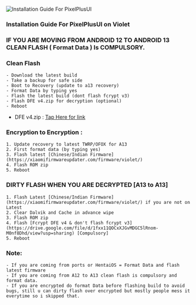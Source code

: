![Installation Guide For PixelPlusUI](https://i.imgur.com/l9GgWou.jpg)

### Installation Guide For PixelPlusUI on Violet

### IF YOU ARE MOVING FROM ANDROID 12 TO ANDROID 13 CLEAN FLASH ( Format Data ) Is COMPULSORY.

### Clean Flash
```
- Download the latest build
- Take a backup for safe side
- Boot to Recovery (update to a13 recovery)
- Format Data by typing yes
- Flash the latest build (dont flash fcrypt v3)
- Flash DFE v4.zip for decryption (optional)
- Reboot
```

- DFE v4.zip : [Tap Here for link](https://drive.google.com/file/d/1fxx11QOCxXJGvMDGC5lRnom-M0nf8Dhd/view?usp=sharing)

### Encryption to Encryption :
```
1. Update recovery to latest TWRP/OFOX for A13 
2. First format data (by typing yes)
3. Flash latest [Chinese/Indian Firmware](https://xiaomifirmwareupdater.com/firmware/violet/)
4. Flash ROM zip
5. Reboot
```

### DIRTY FLASH WHEN YOU ARE DECRYPTED [A13 to A13]
```
1. Flash Latest [Chinese/Indian Firmware](https://xiaomifirmwareupdater.com/firmware/violet/) if you are not on Latest 
2. Clear Dalvik and Cache in advance wipe
3. Flash ROM zip
4. Flash [Fcrypt DFE v4 & don't flash fcrypt v3](https://drive.google.com/file/d/1fxx11QOCxXJGvMDGC5lRnom-M0nf8Dhd/view?usp=sharing) [Compulsory]
5. Reboot
```

### Note:
```
- If you are coming from ports or HentaiOS = Format Data and flash latest firmware
- If you are coming from A12 to A13 clean flash is compulsory and format data.
- If you are encrypted do format Data before flashing build to avoid bugs, still u can dirty flash over encrypted but mostly people mess it everytime so i skipped that.
```

